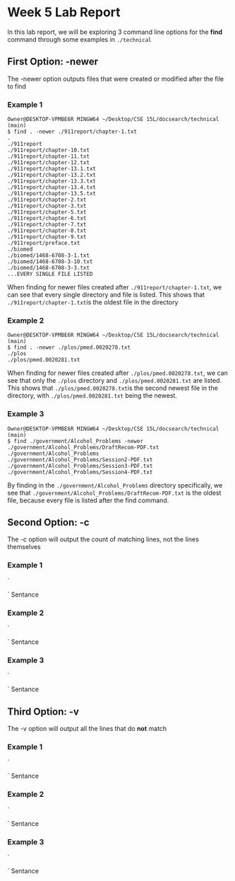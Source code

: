 # Week 5 Lab Report

In this lab report, we will be exploring 3 command line options for the **find** command through some examples in `./technical`

## First Option: -newer
The -newer option outputs files that were created or modified after the file to find

### Example 1

```
Owner@DESKTOP-VPMBE6R MINGW64 ~/Desktop/CSE 15L/docsearch/technical (main)
$ find . -newer ./911report/chapter-1.txt
.
./911report
./911report/chapter-10.txt
./911report/chapter-11.txt
./911report/chapter-12.txt
./911report/chapter-13.1.txt
./911report/chapter-13.2.txt
./911report/chapter-13.3.txt
./911report/chapter-13.4.txt
./911report/chapter-13.5.txt
./911report/chapter-2.txt
./911report/chapter-3.txt
./911report/chapter-5.txt
./911report/chapter-6.txt
./911report/chapter-7.txt
./911report/chapter-8.txt
./911report/chapter-9.txt
./911report/preface.txt
./biomed
./biomed/1468-6708-3-1.txt
./biomed/1468-6708-3-10.txt
./biomed/1468-6708-3-3.txt
...EVERY SINGLE FILE LISTED
```

When finding for newer files created after `./911report/chapter-1.txt`, we can see that every single directory and file is listed. This shows that `./911report/chapter-1.txt`is the oldest file in the directory

### Example 2
```
Owner@DESKTOP-VPMBE6R MINGW64 ~/Desktop/CSE 15L/docsearch/technical (main)
$ find . -newer ./plos/pmed.0020278.txt
./plos
./plos/pmed.0020281.txt
```

When finding for newer files created after `./plos/pmed.0020278.txt`, we can see that only the `./plos` directory and `./plos/pmed.0020281.txt` are listed. This shows that `./plos/pmed.0020278.txt`is the second newest file in the directory, with `./plos/pmed.0020281.txt` being the newest.

### Example 3
```
Owner@DESKTOP-VPMBE6R MINGW64 ~/Desktop/CSE 15L/docsearch/technical (main)
$ find ./government/Alcohol_Problems -newer ./government/Alcohol_Problems/DraftRecom-PDF.txt
./government/Alcohol_Problems
./government/Alcohol_Problems/Session2-PDF.txt
./government/Alcohol_Problems/Session3-PDF.txt
./government/Alcohol_Problems/Session4-PDF.txt
```

By finding in the `./government/Alcohol_Problems` directory specifically, we see that `./government/Alcohol_Problems/DraftRecom-PDF.txt` is the oldest file, because every file is listed after the find command.

## Second Option: -c
The -c option will output the count of matching lines, not the lines themselves


### Example 1
`

`
Sentance

### Example 2
`

`
Sentance

### Example 3
`

`
Sentance

## Third Option: -v
The -v option will output all the lines that do **not** match

### Example 1
`

`
Sentance

### Example 2
`

`
Sentance

### Example 3
`

`
Sentance
